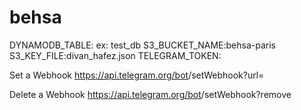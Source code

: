 # behsa
DYNAMODB_TABLE:<your dynamo db table> ex: test_db
S3_BUCKET_NAME:behsa-paris
S3_KEY_FILE:divan_hafez.json
TELEGRAM_TOKEN:<your telegram bot token>

Set a Webhook
https://api.telegram.org/bot<your-bot-token>/setWebhook?url=<your-APIGateway-URL>

Delete a Webhook
https://api.telegram.org/bot<your-bot-token>/setWebhook?remove
